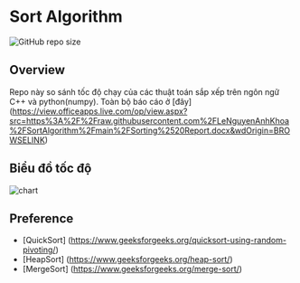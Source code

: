 # Sort Algorithm

![GitHub repo size](https://img.shields.io/github/repo-size/LeNguyenAnhKhoa/SortAlgorithm?color=red&style=flat-square)


## Overview

Repo này so sánh tốc độ chạy của các thuật toán sắp xếp trên ngôn ngữ C++ và python(numpy).
Toàn bộ báo cáo ở [đây] (https://view.officeapps.live.com/op/view.aspx?src=https%3A%2F%2Fraw.githubusercontent.com%2FLeNguyenAnhKhoa%2FSortAlgorithm%2Fmain%2FSorting%2520Report.docx&wdOrigin=BROWSELINK)

## Biểu đồ tốc độ

![chart](https://github.com/LeNguyenAnhKhoa/SortAlgorithm/assets/81629306/25766c3b-8f00-48cb-a092-6c971bf0a55a)

## Preference

* [QuickSort] (https://www.geeksforgeeks.org/quicksort-using-random-pivoting/)
* [HeapSort] (https://www.geeksforgeeks.org/heap-sort/)
* [MergeSort] (https://www.geeksforgeeks.org/merge-sort/)
